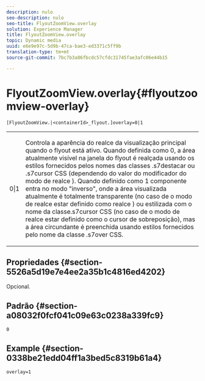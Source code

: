 ```yaml
---
description: nulo
seo-description: nulo
seo-title: FlyoutZoomView.overlay
solution: Experience Manager
title: FlyoutZoomView.overlay
topic: Dynamic media
uuid: e6e9e97c-5d9b-47ca-bae3-ed3371c5ff9b
translation-type: tm+mt
source-git-commit: 7bc7b3a86fbcdc57cfdc31745fae3afc06e44b15

---
```



# FlyoutZoomView.overlay{#flyoutzoomview-overlay}

`[FlyoutZoomView.|<containerId>_flyout.]overlay=0|1`

<table id="table_D052090D052D4273B37872C0C7E09E4B"> 
 <tbody> 
  <tr> 
   <td colname="col1"> <p><span class="codeph"> 0|1</span> </p> </td> 
   <td colname="col2"> <p> Controla a aparência do realce da visualização principal quando o flyout está ativo. Quando definida como <span class="codeph"> 0</span>, a área atualmente visível na janela do flyout é realçada usando os estilos fornecidos pelos nomes das classes <span class="codeph"> .s7destacar</span> ou <span class="codeph"> .s7cursor</span> CSS (dependendo do valor do modificador do modo de <span class="codeph"> realce</span> ). Quando definido como <span class="codeph"> 1</span> componente entra no modo "inverso", onde a área visualizada atualmente é totalmente transparente (no caso de o modo <span class="codeph"> de realce estar definido como</span> realce <span class="codeph"> ) ou estilizada com o nome da classe</span>.s7cursor <span class="codeph"> CSS (no caso de o modo</span> de realce estar definido como o cursor de sobreposição), mas a área circundante é preenchida usando estilos fornecidos pelo nome da classe .s7over <span class="codeph"></span> <span class="codeph"></span><span class="codeph"></span> CSS. </p> </td> 
  </tr> 
 </tbody> 
</table>

## Propriedades {#section-5526a5d19e7e4ee2a35b1c4816ed4202}

Opcional.

## Padrão {#section-a08032f0fcf041c09e63c0238a339fc9}

`0`

## Example {#section-0338be21edd04ff1a3bed5c8319b61a4}

`overlay=1`
